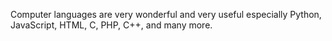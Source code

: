 Computer languages are very wonderful and very useful especially Python, JavaScript, HTML, C, PHP, C++, and many more.
